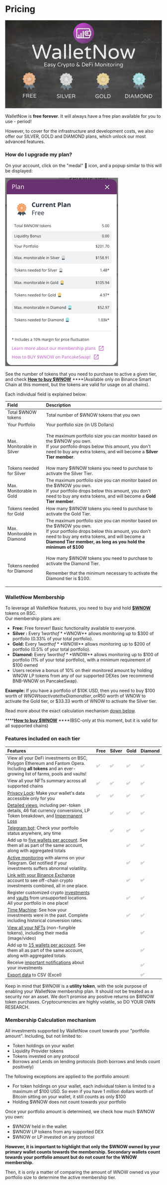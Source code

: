 # Pricing

![](.gitbook/assets/image%20%2866%29.png)

WalletNow is **free forever**. It will always have a free plan available for you to use - period!

However, to cover for the infrastructure and development costs, we also offer our SILVER, GOLD and DIAMOND plans, which unlock our most advanced features.

### How do I upgrade my plan?

On your account, click on the "medal" 🏅 icon, and a popup similar to this will be displayed:

![](.gitbook/assets/image%20%2870%29.png)

See the number of tokens that you need to purchase to active a given tier, and check [**How to buy $WNOW**](https://walletnow.medium.com/how-to-buy-wnow-cb562f30a396) ****\(Available only on Binance Smart Chain at this moment, but the tokens are valid for usage on all chains\).

Each individual field is explained below:

<table>
  <thead>
    <tr>
      <th style="text-align:left">Field</th>
      <th style="text-align:left">Description</th>
    </tr>
  </thead>
  <tbody>
    <tr>
      <td style="text-align:left">Total $WNOW tokens</td>
      <td style="text-align:left">Total number of $WNOW tokens that you own</td>
    </tr>
    <tr>
      <td style="text-align:left">Your Portfolio</td>
      <td style="text-align:left">Your portfolio size (in US Dollars)</td>
    </tr>
    <tr>
      <td style="text-align:left">Max. Monitorable in Silver</td>
      <td style="text-align:left">
        <p>The maximum portfolio size you can monitor based on the $WNOW you own.
          <br
          />If your portfolio drops below this amount, you don&apos;t need to buy
          any extra tokens, and will become a <b>Silver Tier member</b>.</p>
        <p></p>
      </td>
    </tr>
    <tr>
      <td style="text-align:left">Tokens needed for Silver</td>
      <td style="text-align:left">How many $WNOW tokens you need to purchase to activate the Silver Tier.</td>
    </tr>
    <tr>
      <td style="text-align:left">Max. Monitorable in Gold</td>
      <td style="text-align:left">The maximum portfolio size you can monitor based on the $WNOW you own.
        <br
        />If your portfolio drops below this amount, you don&apos;t need to buy
        any extra tokens, and will become a <b>Gold Tier member</b>.</td>
    </tr>
    <tr>
      <td style="text-align:left">Tokens needed for Gold</td>
      <td style="text-align:left">How many $WNOW tokens you need to purchase to activate the Gold Tier.</td>
    </tr>
    <tr>
      <td style="text-align:left">Max. Monitorable in Diamond</td>
      <td style="text-align:left">The maximum portfolio size you can monitor based on the $WNOW you own.
        <br
        />If your portfolio drops below this amount, you don&apos;t need to buy
        any extra tokens, and will become a <b>Diamond Tier member, as long as you hold the minimum of $100</b>
      </td>
    </tr>
    <tr>
      <td style="text-align:left">Tokens needed for Diamond</td>
      <td style="text-align:left">
        <p>How many $WNOW tokens you need to purchase to activate the Diamond Tier.</p>
        <p>Remember that the minimum necessary to activate the Diamond tier is $100.</p>
      </td>
    </tr>
  </tbody>
</table>

### WalletNow Membership <a id="e44b"></a>

To leverage all WalletNow features, you need to buy and hold [**$WNOW**](wnow-tokenomics.md) tokens on BSC.  
Our membership plans are:

* **Free:** Free forever! Basic functionality available to everyone.
* **Silver :** Every $1 worth of **$WNOW** allows monitoring up to $300 of portfolio \(0.33% of your total portfolio\).
* **Gold:** Every $1 worth of **$WNOW** allows monitoring up to $200 of portfolio \(0.5% of your total portfolio\).
* **Diamond:** Every $1 worth of **$WNOW** allows monitoring up to $100 of portfolio \(1% of your total portfolio\), with a minimum  requirement of $100 owned
* Users receive a bonus of 10% on their monitored amount by holding WNOW LP tokens from any of our supported DEXes \(we recommend BNB-WNOW on PancakeSwap\).

**Example:** If you have a portfolio of $10K USD, then you need to buy $100 worth of $WNOW to activate the Diamond tier, or R$50 worth of WNOW to activate the Gold tier, or $33.33 worth of WNOW to activate the Silver tier.

Read more about the exact calculation mechanism [down below](pricing.md#membership-calculation-mechanism).

\*\*\*\*[**How to buy $WNOW**](https://walletnow.medium.com/how-to-buy-wnow-cb562f30a396) ****\(BSC-only at this moment, but it is valid for all supported chains\)

### **Features included on each tier**

| Features | Free | Silver | Gold | Diamond |
| :--- | :--- | :--- | :--- | :--- |
| View all your DeFi investments on BSC, Polygon Ethereum and Fantom Opera. Including **all tokens** and an ever-growing list of farms, pools and vaults! | ✅ | ✅ | ✅ | ✅ |
| View all your NFTs summary across all supported chains | ✅ | ✅ | ✅ | ✅ |
| [Privacy Lock](features/privacy-lock.md): Make your wallet's data accessible only for you | ✅ | ✅ | ✅ | ✅ |
| [Detailed views](features/detailed-token-data.md), including per-token details, 46 fiat currency conversions, LP Token breakdown, and [Impermanent Loss](features/impermanent-loss.md) |  | ✅ | ✅ | ✅ |
| [Telegram bot](features/telegram-bot.md): Check your portfolio status anywhere, any time |  | ✅ | ✅ | ✅ |
| Add up to [five wallets per account](features/multiple-wallets.md). See them all as part of the same account, along with aggregated totals |  |  | ✅ | ✅ |
| [Active monitoring](features/active-monitoring.md) with alarms on your Telegram. Get notified if your investments suffers abnormal volatility. |  |  | ✅ | ✅ |
| [Link with your Binance Exchange](features/binance-exchange-integration.md) account to see off-chain crypto investments combined, all in one place. |  |  | ✅ | ✅ |
| Register customized crypto [investments](features/custom-investments.md) and [vaults](features/custom-vaults.md) from unsupported locations. All your portfolio in one place! |  |  | ✅ | ✅ |
| [Time Machine](features/time-machine.md): See how your investments were in the past. Complete including historical conversion rates. |  |  | ✅ | ✅ |
| [View all your NFTs](features/view-nfts.md) \(non-fungible tokens\), including their media \(image/video\) |  |  |  | ✅ |
| Add up to [15 wallets per account](features/multiple-wallets.md). See them all as part of the same account, along with aggregated totals |  |  |  | ✅ |
| Receive [important notifications](features/active-monitoring.md#notifications-about-your-investments) about your investments |  |  |  | ✅ |
| [Export data](features/export-data-to-csv-excel.md) to CSV \(Excel\) |  |  |  | ✅ |

Keep in mind that $WNOW is a **utility token**, with the sole purpose of enabling your WalletNow membership plan. It should not be treated as a security nor an asset. We don’t promise any positive returns on $WNOW token purchases. Cryptocurrencies are highly volatile, so DO YOUR OWN RESEARCH.

### Membership Calculation mechanism

All investments supported by WalletNow count towards your "portfolio amount". Including, but not limited to:

* Token holdings on your wallet
* Liquidity Provider tokens
* Tokens invested on any protocol
* Borrows and Lends on lending protocols \(both borrows and lends count positively\)

The following exceptions are applied to the portfolio amount:

* For token holdings on your wallet, each individual token is limited to a maximum of $100 USD. So even if you have 1 million dollars worth of Bitcoin sitting on your wallet, it still counts as only $100
* Holding $WNOW does not count towards your portfolio

Once your portfolio amount is determined, we check how much $WNOW you own:

* $WNOW held in the wallet
* $WNOW LP tokens from any supported DEX
* $WNOW or LP invested on any protocol

**However, it is important to highlight that only the $WNOW owned by your primary wallet counts towards the membership. Secondary wallets count towards your portfolio amount but do not count for the WNOW membership.**

Then, it is only a matter of comparing the amount of WNOW owned vs your portfolio size to determine the active membership tier.

